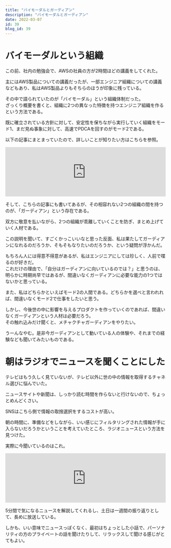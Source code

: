 ```yaml
---
title: "バイモーダルとガーディアン"
description: "バイモーダルとガーディアン"
date: 2022-03-07
id: 39
blog_id: 39
---
```


# バイモーダルという組織

この前、社内の勉強会で、AWSの社員の方が2時間ほどの講義をしてくれた。

主にはAWS製品についての講義だったが、一部エンジニア組織についての講義などもあり、私はAWS製品よりもそちらのほうが印象に残っている。

その中で語られていたのが「バイモーダル」という組織体制だった。  
ざっくり概要を書くと、組織に2つの異なった特徴を持つエンジニア組織を作るという方法である。

既に確立されている方針に対して、安定性を保ちながら実行していく組織をモード1、まだ見ぬ事象に対して、高速でPDCAを回すのがモード2である。

以下の記事にまとまっていたので、詳しいことが知りたい方はこちらを参照。

<iframe 
  class="hatenablogcard" 
  style="width:100%;height:155px;max-width:680px;"
  src="https://hatenablog-parts.com/embed?url=https://note.com/designmemo/n/ndc1b9b1e1e69" 
  width="300" height="150" frameborder="0" scrolling="no">
</iframe>

そして、こちらの記事にも書いてあるが、その相容れない2つの組織の間を持つのが、「ガーディアン」という存在である。

双方に敬意を払いながら、2つの組織が乖離していくことを防ぎ、まとめ上げていく人材である。

この説明を聞いて、すごくかっこいいなと思った反面、私は果たしてガーディアンになれるのだろうか、そもそもなりたいのだろうか、という疑問が浮かんだ。

もちろん人には得意不得意があるが、私はエンジニアにしては珍しく、人前で喋るのが好きだ。  
これだけの理由で、「自分はガーディアンに向いているのでは？」と思うのは、明らかに時期尚早ではあるが、間違いなくガーディアンに必要な能力の1つではないかと思っている。

また、私はどちらかといえばモード2の人間である。どちらかを選べと言われれば、間違いなくモード2で仕事をしたいと思う。

しかし、今後世の中に影響を与えるプロダクトを作っていくのであれば、間違いなくガーディアンという人材は必要だろう。  
その触れ込みだけ聞くと、メチャクチャガーディアンをやりたい。

うーんなやむ。是非今ガーディアンとして動いている人の体験や、それまでの経験なども聞いてみたいものである。

# 朝はラジオでニュースを聞くことにした

テレビはもう久しく見ていないが、テレビ以外に世の中の情報を取得するチャネル選びに悩んでいた。

ニュースサイトや新聞は、しっかり読む時間を作らないと行けないので、ちょっとめんどくさい。

SNSはこちら側で情報の取捨選択をするコストが高い。

朝の時間に、準備などをしながら、いい感じにフィルタリングされた情報が手に入らないだろうかということを考えていたところ、ラジオニュースという方法を見つけた。

実際に今聞いているのはこれ。

<iframe 
  class="hatenablogcard" 
  style="width:100%;height:155px;max-width:680px;"
  src="https://hatenablog-parts.com/embed?url=https://podcasts.apple.com/us/podcast/id1608666340" 
  width="300" height="150" frameborder="0" scrolling="no">
</iframe>

5分間で気になるニュースを解説してくれるし、土日は一週間の振り返りとして、長めに放送している。

しかも、いい意味でニュースっぽくなく、最初はちょっとした小話で、パーソナリティの方のプライベートの話を聞けたりして、リラックスして聞ける感じがとてもよい。